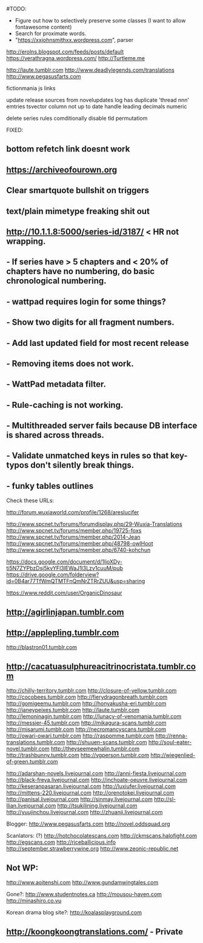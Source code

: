 #TODO:
 - Figure out how to selectively preserve some classes (I want to allow fontawesome content)
 - Search for proximate words.
 - "https://xxjohnsmithxx.wordpress.com", parser

 
 
http://erolns.blogspot.com/feeds/posts/default
https://verathragna.wordpress.com/
http://Turtleme.me

http://laute.tumblr.com
http://www.deadlylegends.com/translations
http://www.pegasusfarts.com

fictionmania js links 
 
update release sources from novelupdates
log has duplicate 'thread nnn' emtries 
tsvector column not up to date
handle leading decimals numeric

delete series
rules comditionally disable tld permutatiom

 FIXED:
 ## bottom refetch link doesnt work
 ## https://archiveofourown.org
 ## Clear smartquote bullshit on triggers 
 ## text/plain mimetype freaking shit out
 ## http://10.1.1.8:5000/series-id/3187/ < HR not wrapping.
 ## - If series have > 5 chapters and < 20% of chapters have no numbering, do basic chronological numbering.
 ## - wattpad requires login for some things?
 ## - Show two digits for all fragment numbers.
 ## - Add last updated field for most recent release
 ## - Removing items does not work.
 ## - WattPad metadata filter.
 ## - Rule-caching is not working.
 ## - Multithreaded server fails because DB interface is shared across threads.
 ## - Validate unmatched keys in rules so that key-typos don't silently break things.
 ## - funky tables outlines


Check these URLs:



http://forum.wuxiaworld.com/profile/1268/areslucifer

http://www.spcnet.tv/forums/forumdisplay.php/29-Wuxia-Translations
http://www.spcnet.tv/forums/member.php/19725-foxs
http://www.spcnet.tv/forums/member.php/2014-Jean
http://www.spcnet.tv/forums/member.php/48798-owlHoot
http://www.spcnet.tv/forums/member.php/6740-kohchun

https://docs.google.com/document/d/1ljoXDy-ti5N7ZYPbzDsj5kvYFl3lEWaJ1l3Lzv1cuuM/pub
https://drive.google.com/folderview?id=0B4ar77TfWmQTMTFnQmNrZTRrZUU&usp=sharing

https://www.reddit.com/user/OrganicDinosaur


## http://agirlinjapan.tumblr.com
## http://applepling.tumblr.com
http://blastron01.tumblr.com
## http://cacatuasulphureacitrinocristata.tumblr.com
http://chilly-territory.tumblr.com
http://closure-of-yellow.tumblr.com
http://cocobees.tumblr.com
http://fierydragonbreath.tumblr.com
http://gomigeemu.tumblr.com
http://honyakusha-eri.tumblr.com
http://janeypeixes.tumblr.com
http://laute.tumblr.com
http://lemoninagin.tumblr.com
http://lunacy-of-venomania.tumblr.com
http://messier-45.tumblr.com
http://mikagura-scans.tumblr.com
http://misarumi.tumblr.com
http://necromancyscans.tumblr.com
http://owari-owari.tumblr.com
http://raspomme.tumblr.com
http://renna-translations.tumblr.com
http://shuuen-scans.tumblr.com
http://soul-eater-novel.tumblr.com
http://theyseemewhalin.tumblr.com
http://trashbunny.tumblr.com
http://vgperson.tumblr.com
http://wiegenlied-of-green.tumblr.com


http://adarshan-novels.livejournal.com
http://anni-fiesta.livejournal.com
http://black-freya.livejournal.com
http://inchoate-oeuvre.livejournal.com
http://keseranpasaran.livejournal.com
http://luxiufer.livejournal.com
http://mittens-220.livejournal.com
http://orenotokei.livejournal.com
http://panisal.livejournal.com
http://sinmay.livejournal.com
http://sl-llian.livejournal.com
http://tsukilining.livejournal.com
http://yuujinchou.livejournal.com
http://zhuanji.livejournal.com




Blogger: 
http://www.pegasusfarts.com
http://novel.oddsquad.org


Scanlators: (?)
http://hotchocolatescans.com
http://ckmscans.halofight.com
http://egscans.com
http://riceballicious.info
http://september.strawberrywine.org
http://www.zeonic-republic.net

## Not WP:
http://www.aoitenshi.com
http://www.gundamwingtales.com


Gone?:
http://www.studentnotes.ca
http://mousou-haven.com
http://minashiro.co.vu

Korean drama blog site?:
http://koalasplayground.com


## http://koongkoongtranslations.com/ - Private